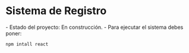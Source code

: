 <h1>Sistema de Registro</h1>
- Estado del proyecto: En construcción.
- Para ejecutar el sistema debes poner:

```npm intall react```
